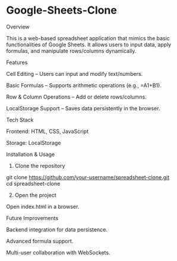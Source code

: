 # Google-Sheets-Clone
Overview

This is a web-based spreadsheet application that mimics the basic functionalities of Google Sheets. It allows users to input data, apply formulas, and manipulate rows/columns dynamically.

Features

Cell Editing – Users can input and modify text/numbers.

Basic Formulas – Supports arithmetic operations (e.g., =A1+B1).

Row & Column Operations – Add or delete rows/columns.

LocalStorage Support – Saves data persistently in the browser.


Tech Stack

Frontend: HTML, CSS, JavaScript

Storage: LocalStorage


Installation & Usage

1. Clone the repository

git clone https://github.com/your-username/spreadsheet-clone.git  
cd spreadsheet-clone


2. Open the project

Open index.html in a browser.




Future Improvements

Backend integration for data persistence.

Advanced formula support.

Multi-user collaboration with WebSockets.
